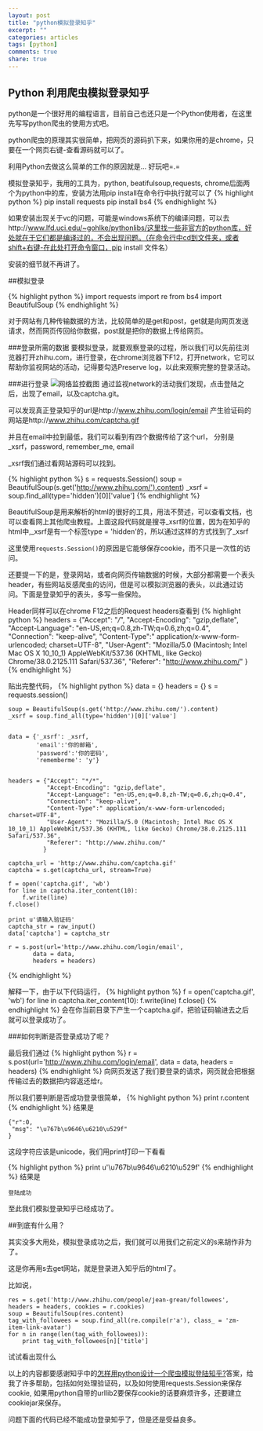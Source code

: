 ```yaml
---
layout: post
title: "python模拟登录知乎"
excerpt: ""
categories: articles
tags: [python]
comments: true
share: true
---
```

Python 利用爬虫模拟登录知乎
------------------------------------
python是一个很好用的编程语言，目前自己也还只是一个Python使用者，在这里先写写python爬虫的使用方式吧。

python爬虫的原理其实很简单，把网页的源码扒下来，如果你用的是chrome，只要在一个网页右键-查看源码就可以了。

利用Python去做这么简单的工作的原因就是...
好玩吧=.=

模拟登录知乎，我用的工具为，python, beatifulsoup,requests, chrome后面两个为python中的库，安装方法用pip install在命令行中执行就可以了
{% highlight python %}
pip install requests
pip install bs4
{% endhighlight %}

如果安装出现关于vc的问题，可能是windows系统下的编译问题，可以去http://www.lfd.uci.edu/~gohlke/pythonlibs/这里找一些非官方的python库，好处就在于它们都是编译过的，不会出现问题。（在命令行中cd到文件夹，或者shift+右键-在此处打开命令窗口，pip install 文件名）

安装的细节就不再讲了。

##模拟登录

{% highlight python %}
import requests
import re
from bs4 import BeautifulSoup
{% endhighlight %}

对于网站有几种传输数据的方法，比较简单的是get和post，get就是向网页发送请求，然而网页传回给你数据，post就是把你的数据上传给网页。

###登录所需的数据
要模拟登录，就要观察登录的过程，所以我们可以先前往浏览器打开zhihu.com，进行登录，在chrome浏览器下F12，打开network，它可以帮助你监视网站的活动，记得要勾选Preserve log，以此来观察完整的登录活动。

###进行登录
![网络监控截图](http://i66.tinypic.com/2uszqki.png)
通过监视network的活动我们发现，点击登陆之后，出现了email，以及captcha.git。

可以发现真正登录知乎的url是http://www.zhihu.com/login/email
产生验证码的网站是http://www.zhihu.com/captcha.gif

并且在email中拉到最低，我们可以看到有四个数据传给了这个url，
分别是\_xsrf，password,  remember_me, email

_xsrf我们通过看网站源码可以找到。
 
{% highlight python %}
s = requests.Session()
soup = BeautifulSoup(s.get('http://www.zhihu.com/').content)
_xsrf = soup.find_all(type='hidden')[0]['value']
{% endhighlight %}

BeautifulSoup是用来解析的html的很好的工具，用法不赘述，可以查看文档，也可以查看网上其他爬虫教程。上面这段代码就是搜寻_xsrf的位置，因为在知乎的html中,\_xsrf是有一个标签type = 'hidden'的，所以通过这样的方式找到了\_xsrf

这里使用`requests.Session()`的原因是它能够保存cookie，而不只是一次性的访问。

还要提一下的是，登录网站，或者向网页传输数据的时候，大部分都需要一个表头header，有些网站反感爬虫的访问，但是可以模拟浏览器的表头，以此通过访问。下面是登录知乎的表头，多写一些保险。

Header同样可以在chrome F12之后的Request headers查看到
{% highlight python %}
    headers = {"Accept": "*/*",
           "Accept-Encoding": "gzip,deflate",
           "Accept-Language": "en-US,en;q=0.8,zh-TW;q=0.6,zh;q=0.4",
           "Connection": "keep-alive",
           "Content-Type":" application/x-www-form-urlencoded; charset=UTF-8",
           "User-Agent": "Mozilla/5.0 (Macintosh; Intel Mac OS X 10_10_1) AppleWebKit/537.36 (KHTML, like Gecko) Chrome/38.0.2125.111 Safari/537.36",
           "Referer": "http://www.zhihu.com/"
          }
{% endhighlight %}

贴出完整代码，
{% highlight python %}
    data = {}
    headers = {}
    s =  requests.session()
    
    soup = BeautifulSoup(s.get('http://www.zhihu.com/').content)
    _xsrf = soup.find_all(type='hidden')[0]['value']
    
    
    data = {'_xsrf': _xsrf,
            'email':'你的邮箱',
            'password':'你的密码',
            'rememberme': 'y'}
    
    
    headers = {"Accept": "*/*",
               "Accept-Encoding": "gzip,deflate",
               "Accept-Language": "en-US,en;q=0.8,zh-TW;q=0.6,zh;q=0.4",
               "Connection": "keep-alive",
               "Content-Type":" application/x-www-form-urlencoded; charset=UTF-8",
               "User-Agent": "Mozilla/5.0 (Macintosh; Intel Mac OS X 10_10_1) AppleWebKit/537.36 (KHTML, like Gecko) Chrome/38.0.2125.111 Safari/537.36",
               "Referer": "http://www.zhihu.com/"
              }
    
    captcha_url = 'http://www.zhihu.com/captcha.gif'
    captcha = s.get(captcha_url, stream=True)
    
    f = open('captcha.gif', 'wb')
    for line in captcha.iter_content(10):
        f.write(line)
    f.close()
    
    print u'请输入验证码'
    captcha_str = raw_input()
    data['captcha'] = captcha_str
    
    r = s.post(url='http://www.zhihu.com/login/email',
           data = data,
           headers = headers)
{% endhighlight %}

解释一下，由于以下代码运行，
{% highlight python %}
    f = open('captcha.gif', 'wb')
    for line in captcha.iter_content(10):
        f.write(line)
    f.close()
{% endhighlight %}
会在你当前目录下产生一个captcha.gif，把验证码输进去之后就可以登录成功了。

###如何判断是否登录成功了呢？

最后我们通过
{% highlight python %}
r = s.post(url='http://www.zhihu.com/login/email',
           data = data,
           headers = headers)
{% endhighlight %}
向网页发送了我们要登录的请求，网页就会把根据传输过去的数据把内容返还给r。

所以我们要判断是否成功登录很简单，
{% highlight python %}
print r.content
{% endhighlight %}
结果是


    {"r":0,
     "msg": "\u767b\u9646\u6210\u529f"
    }

这段字符应该是unicode，我们用print打印一下看看

{% highlight python %}
print u'\u767b\u9646\u6210\u529f'
{% endhighlight %}
结果是
```
登陆成功
```
至此我们模拟登录知乎已经成功了。

##到底有什么用？

其实没多大用处，模拟登录成功之后，我们就可以用我们之前定义的s来胡作非为了。

这是你再用s去get网站，就是登录进入知乎后的html了。

比如说，

    res = s.get('http://www.zhihu.com/people/jean-grean/followees', headers = headers, cookies = r.cookies)
    soup = BeautifulSoup(res.content)
    tag_with_followees = soup.find_all(re.compile(r'a'), class_ = 'zm-item-link-avatar')
    for n in range(len(tag_with_followees)):
        print tag_with_followees[n]['title']

试试看出现什么

以上的内容都要感谢知乎中的[怎样用python设计一个爬虫模拟登陆知乎?](http://www.zhihu.com/question/29925879)答案，给我了许多帮助，包括如何处理验证码，以及如何使用requests.Session来保存cookie, 如果用python自带的urllib2要保存cookie的话要麻烦许多，还要建立cookiejar来保存。

问题下面的代码已经不能成功登录知乎了，但是还是受益良多。

